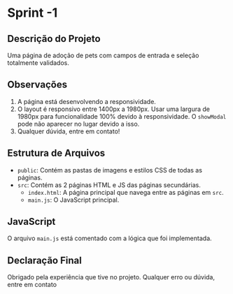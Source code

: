 # Sprint -1

## Descrição do Projeto

Uma página de adoção de pets com campos de entrada e seleção totalmente validados.

## Observações

1. A página está desenvolvendo a responsividade.
2. O layout é responsivo entre 1400px a 1980px. Usar uma largura de 1980px para funcionalidade 100% devido à responsividade. O `showModal` pode não aparecer no lugar devido a isso.
3. Qualquer dúvida, entre em contato!

## Estrutura de Arquivos

- `public`: Contém as pastas de imagens e estilos CSS de todas as páginas.
- `src`: Contém as 2 páginas HTML e JS das páginas secundárias.
  - `index.html`: A página principal que navega entre as páginas em `src`.
  - `main.js`: O JavaScript principal.

## JavaScript

O arquivo `main.js` está comentado com a lógica que foi implementada.

## Declaração Final

Obrigado pela experiência que tive no projeto. Qualquer erro ou dúvida, entre em contato

